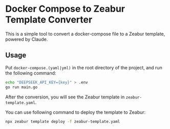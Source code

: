 # Docker Compose to Zeabur Template Converter

This is a simple tool to convert a docker-compose file to a Zeabur template, powered by Claude.

## Usage

Put `docker-compose.(yaml|yml)` in the root directory of the project, and run the following command:

```bash
echo "DEEPSEEK_API_KEY={key}" > .env
go run main.go
```

After the conversion, you will see the Zeabur template in `zeabur-template.yaml`.

You can use following command to deploy the template to Zeabur:

```bash
npx zeabur template deploy -f zeabur-template.yaml
```
